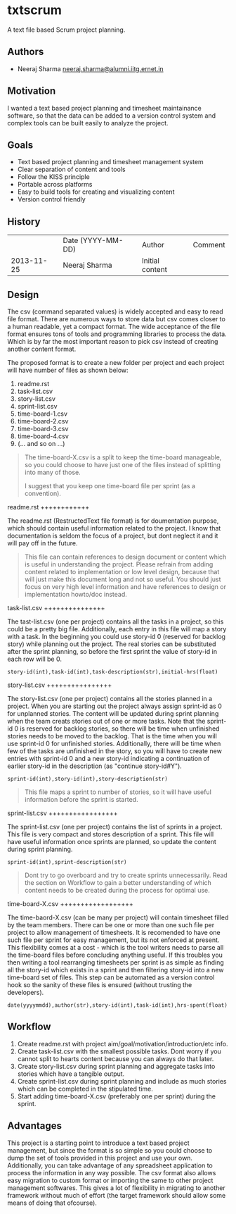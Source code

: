 txtscrum
========

A text file based Scrum project planning.

Authors
---------

* Neeraj Sharma <neeraj.sharma@alumni.iitg.ernet.in>

Motivation
------------

I wanted a text based project planning and timesheet maintainance
software, so that the data can be added to a version control system
and complex tools can be built easily to analyze the project.


Goals
--------

* Text based project planning and timesheet management system
* Clear separation of content and tools
* Follow the KISS principle
* Portable across platforms
* Easy to build tools for creating and visualizing content
* Version control friendly


History
---------

<table>
<th>
  <td>Date (YYYY-MM-DD)</td>
  <td>Author</td>
  <td>Comment</td>
</th>
<tr>
  <td>2013-11-25</td>
  <td>Neeraj Sharma</td>
  <td>Initial content</td>
</tr>
</table>

Design
--------

The csv (command separated values) is widely accepted and easy to read
file format. There are numerous ways to store data but csv comes closer
to a human readable, yet a compact format. The wide acceptance of the
file format ensures tons of tools and programming libraries to process
the data. Which is by far the most important reason to pick csv instead
of creating another content format.

The proposed format is to create a new folder per project and each
project will have number of files as shown below:

1. readme.rst
2. task-list.csv
3. story-list.csv
4. sprint-list.csv
5. time-board-1.csv
6. time-board-2.csv
7. time-board-3.csv
8. time-board-4.csv
9. (... and so on ...)

> The time-board-X.csv is a split to keep the time-board manageable, so
> you could choose to have just one of the files instead of splitting into
> many of those.
>
> I suggest that you keep one time-board file per sprint (as a convention).
>

readme.rst
++++++++++++

The readme.rst (RestructedText file format) is for doumentation purpose, which
should contain useful information related to the project. I know that
documentation is seldom the focus of a project, but dont neglect it and it will
pay off in the future.


> This file can contain references to design document or content which is
> useful in understanding the project. Please refrain from adding content
> related to implementation or low level design, because that will just
> make this document long and not so useful. You should just focus on
> very high level information and have references to design or implementation
> howto/doc instead.


task-list.csv
+++++++++++++++

The tast-list.csv (one per project) contains all the tasks in a project, so
this could be a pretty big file. Additionally, each entry in this file will
map a story with a task. In the beginning you could use story-id 0 (reserved
for backlog story) while planning out the project. The real stories can
be substituted after the sprint planning, so before the first sprint the
value of story-id in each row will be 0.


    story-id(int),task-id(int),task-description(str),initial-hrs(float)


story-list.csv
++++++++++++++++

The story-list.csv (one per project) contains all the stories planned in a
project. When you are starting out the project always assign sprint-id as 0
for unplanned stories. The content will be updated during sprint planning
when the team creats stories out of one or more tasks. Note that the
sprint-id 0 is reserved for backlog stories, so there will be time when
unfinished stories needs to be moved to the backlog. That is the time
when you will use sprint-id 0 for unfinished stories. Additionally, there
will be time when few of the tasks are unfinished in the story, so you will have
to create new entries with sprint-id 0 and a new story-id indicating a
continuation of earlier story-id in the description (as "continue story-id#Y").

    sprint-id(int),story-id(int),story-description(str)


> This file maps a sprint to number of stories, so it will have useful
> information before the sprint is started.


sprint-list.csv
+++++++++++++++++

The sprint-list.csv (one per project) contains the list of sprints in a project.
This file is very compact and stores description of a sprint. This file will
have useful information once sprints are planned, so update the content
during sprint planning.

    sprint-id(int),sprint-description(str)


> Dont try to go overboard and try to create sprints unnecessarily. Read the
> section on Workflow to gain a better understanding of which content
> needs to be created during the process for optimal use.


time-board-X.csv
++++++++++++++++++

The time-baord-X.csv (can be many per project) will contain timesheet filled
by the team members. There can be one or more than one such file per project
to allow management of timesheets. It is recomended to have one such file per
sprint for easy management, but its not enforced at present. This flexibility
comes at a cost - which is the tool writers needs to parse all the time-board
files before concluding anything useful. If this troubles you then writing
a tool rearranging timesheets per sprint is as simple as finding all the
story-id which exists in a sprint and then filtering story-id into a new
time-board set of files. This step can be automated as a version control hook
so the sanity of these files is ensured (without trusting the developers).


    date(yyyymmdd),author(str),story-id(int),task-id(int),hrs-spent(float)


Workflow
----------

1. Create readme.rst with project aim/goal/motivation/introduction/etc info.
2. Create task-list.csv with the smallest possible tasks. Dont worry if you
   cannot split to hearts content because you can always do that later.
3. Create story-list.csv during sprint planning and aggregate tasks into
   stories which have a tangible output.
4. Create sprint-list.csv during sprint planning and include as much
   stories which can be completed in the stipulated time.
5. Start adding time-board-X.csv (preferably one per sprint) during the
   sprint.



Advantages
------------

This project is a starting point to introduce a text based project
management, but since the format is so simple so you could choose to
dump the set of tools provided in this project and use your own.
Additionally, you can take advantage of any spreadsheet application
to process the information in any way possible. The csv format
also allows easy migration to custom format or importing the same to
other project management softwares. This gives a lot of flexibility
in migrating to another framework without much of effort (the
target framework should allow some means of doing that ofcourse).

